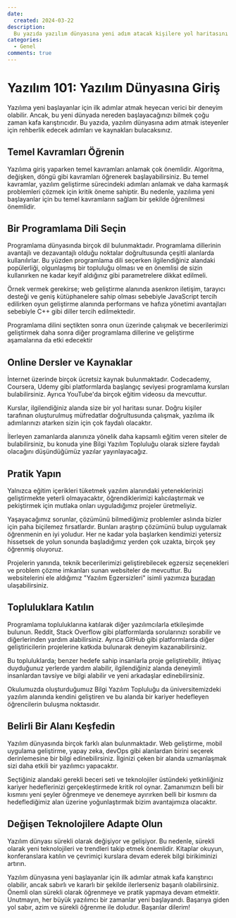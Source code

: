 ```yaml
---
date:
  created: 2024-03-22
description:
  Bu yazıda yazılım dünyasına yeni adım atacak kişilere yol haritasını çizmekte yardımcı olacak tavsiyelerde bulunuyoruz.
categories:
  - Genel
comments: true
---
```


# Yazılım 101: Yazılım Dünyasına Giriş

Yazılıma yeni başlayanlar için ilk adımlar atmak heyecan verici bir deneyim
olabilir. Ancak, bu yeni dünyada nereden başlayacağınızı bilmek çoğu zaman kafa
karıştırıcıdır. Bu yazıda, yazılım dünyasına adım atmak isteyenler için
rehberlik edecek adımları ve kaynakları bulacaksınız.

<!-- more -->

## Temel Kavramları Öğrenin

Yazılıma giriş yaparken temel kavramları anlamak çok önemlidir. Algoritma,
değişken, döngü gibi kavramları öğrenerek başlayabilirsiniz. Bu temel kavramlar,
yazılım geliştirme sürecindeki adımları anlamak ve daha karmaşık problemleri
çözmek için kritik öneme sahiptir. Bu nedenle, yazılıma yeni başlayanlar için bu
temel kavramların sağlam bir şekilde öğrenilmesi önemlidir.

## Bir Programlama Dili Seçin

Programlama dünyasında birçok dil bulunmaktadır. Programlama dillerinin
avantajlı ve dezavantajlı olduğu noktalar doğrultusunda çeşitli alanlarda
kullanılırlar. Bu yüzden programlama dili seçerken ilgilendiğiniz alandaki
popülerliği, olgunlaşmış bir topluluğu olması ve en önemlisi de sizin
kullanırken ne kadar keyif aldığınız gibi parametrelere dikkat edilmeli.

Örnek vermek gerekirse; web geliştirme alanında asenkron iletişim, tarayıcı
desteği ve geniş kütüphanelere sahip olması sebebiyle JavaScript tercih
edilirken oyun geliştirme alanında performans ve hafıza yönetimi avantajları
sebebiyle C++ gibi diller tercih edilmektedir.

Programlama dilini seçtikten sonra onun üzerinde çalışmak ve becerilerimizi
geliştirmek daha sonra diğer programlama dillerine ve geliştirme aşamalarına da
etki edecektir

## Online Dersler ve Kaynaklar

İnternet üzerinde birçok ücretsiz kaynak bulunmaktadır. Codecademy, Coursera,
Udemy gibi platformlarda başlangıç seviyesi programlama kursları bulabilirsiniz.
Ayrıca YouTube'da birçok eğitim videosu da mevcuttur.

Kurslar, ilgilendiğiniz alanda size bir yol haritası sunar. Doğru kişiler
tarafınan oluşturulmuş müfredatlar doğrultusunda çalışmak, yazılıma ilk
adımlarınızı atarken sizin için çok faydalı olacaktır.

İlerleyen zamanlarda alanınıza yönelik daha kapsamlı eğitim veren siteler de
bulabilirsiniz, bu konuda yine Bilgi Yazılım Topluluğu olarak sizlere faydalı
olacağını düşündüğümüz yazılar yayınlayacağız.

## Pratik Yapın

Yalnızca eğitim içerikleri tüketmek yazılım alanındaki yeteneklerinizi
geliştirmekte yeterli olmayacaktır, öğrendiklerimizi kalıcılaştırmak ve
pekiştirmek için mutlaka onları uyguladığımız projeler üretmeliyiz.

Yaşayacağımız sorunlar, çözümünü bilmediğimiz problemler aslında bizler için
paha biçilemez fırsatlardır. Bunları araştırıp çözümünü bulup uygulamak
öğrenmenin en iyi yoludur. Her ne kadar yola başlarken kendimizi yetersiz
hissetsek de yolun sonunda başladığımız yerden çok uzakta, birçok şey öğrenmiş
oluyoruz.

Projelerin yanında, teknik becerilerimizi geliştirebilecek egzersiz seçenekleri
ve problem çözme imkanları sunan websiteler de mevcuttur. Bu websitelerini ele
aldığımız "Yazılım Egzersizleri" isimli yazımıza [buradan](https://bilgiyazilim.org/yazilim101/yazilim-egzersizleri/) ulaşabilirsiniz.

## Topluluklara Katılın
Programlama topluluklarına katılarak diğer yazılımcılarla etkileşimde bulunun.
Reddit, Stack Overflow gibi platformlarda sorularınızı sorabilir ve
diğerlerinden yardım alabilirsiniz. Ayrıca GitHub gibi platformlarda diğer
geliştiricilerin projelerine katkıda bulunarak deneyim kazanabilirsiniz.

Bu topluluklarda; benzer hedefe sahip insanlarla proje geliştirebilir, ihtiyaç
duyduğunuz yerlerde yardım alabilir, ilgilendiğiniz alanda deneyimli insanlardan
tavsiye ve bilgi alabilir ve yeni arkadaşlar edinebilirsiniz.

Okulumuzda oluşturduğumuz Bilgi Yazılım Topluluğu da üniversitemizdeki yazılım
alanında kendini geliştiren ve bu alanda bir kariyer hedefleyen öğrencilerin
buluşma noktasıdır.

## Belirli Bir Alanı Keşfedin
Yazılım dünyasında birçok farklı alan bulunmaktadır. Web geliştirme, mobil
uygulama geliştirme, yapay zeka, devOps gibi alanlardan birini seçerek
derinlemesine bir bilgi edinebilirsiniz. İlginizi çeken bir alanda uzmanlaşmak
sizi daha etkili bir yazılımcı yapacaktır.

Seçtiğiniz alandaki gerekli beceri seti ve teknolojiler üstündeki yetkinliğiniz
kariyer hedeflerinizi gerçekleştirmede kritik rol oynar. Zamanımızın belli bir
kısmını yeni şeyler öğrenmeye ve denemeye ayırırken belli bir kısmını da
hedeflediğimiz alan üzerine yoğunlaştırmak bizim avantajımıza olacaktır.

## Değişen Teknolojilere Adapte Olun
Yazılım dünyası sürekli olarak değişiyor ve gelişiyor. Bu nedenle, sürekli
olarak yeni teknolojileri ve trendleri takip etmek önemlidir. Kitaplar okuyun,
konferanslara katılın ve çevrimiçi kurslara devam ederek bilgi birikiminizi
artırın.

Yazılım dünyasına yeni başlayanlar için ilk adımlar atmak kafa karıştırıcı
olabilir, ancak sabırlı ve kararlı bir şekilde ilerlerseniz başarılı
olabilirsiniz. Önemli olan sürekli olarak öğrenmeye ve pratik yapmaya devam
etmektir. Unutmayın, her büyük yazılımcı bir zamanlar yeni başlayandı. Başarıya
giden yol sabır, azim ve sürekli öğrenme ile doludur. Başarılar dilerim!